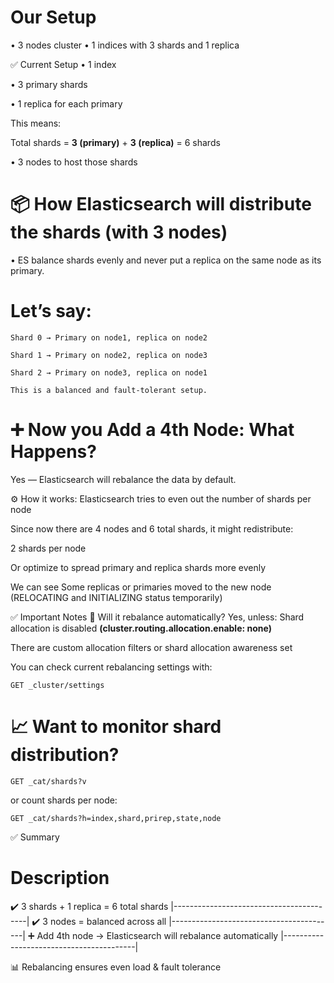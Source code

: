 # Our Setup
• 3 nodes cluster
• 1 indices with 3 shards and 1 replica

✅ Current Setup
• 1 index

• 3 primary shards

• 1 replica for each primary

This means:

Total shards = **3 (primary)** + **3 (replica)** = 6 shards

• 3 nodes to host those shards

# 📦 How Elasticsearch will distribute the shards (with 3 nodes)
• ES balance shards evenly and never put a replica on the same node as its primary.

# Let’s say:
```
Shard 0 → Primary on node1, replica on node2

Shard 1 → Primary on node2, replica on node3

Shard 2 → Primary on node3, replica on node1

This is a balanced and fault-tolerant setup.
```
# ➕ Now you Add a 4th Node: What Happens?
Yes — Elasticsearch will rebalance the data by default.

⚙️ How it works:
Elasticsearch tries to even out the number of shards per node

Since now there are 4 nodes and 6 total shards, it might redistribute:

2 shards per node

Or optimize to spread primary and replica shards more evenly

We can see Some replicas or primaries moved to the new node (RELOCATING and INITIALIZING status temporarily)

✅ Important Notes
🔄 Will it rebalance automatically?
Yes, unless: Shard allocation is disabled **(cluster.routing.allocation.enable: none)**

There are custom allocation filters or shard allocation awareness set

You can check current rebalancing settings with:
```
GET _cluster/settings
```
# 📈 Want to monitor shard distribution?
```
GET _cat/shards?v
```
or count shards per node:

```
GET _cat/shards?h=index,shard,prirep,state,node
```
✅ Summary

#	Description
✔️	3 shards + 1 replica = 6 total shards
|-----------------------------------------|
✔️	3 nodes = balanced across all
|-----------------------------------------|
➕	Add 4th node → Elasticsearch will rebalance automatically
|-----------------------------------------|

📊	Rebalancing ensures even load & fault tolerance
